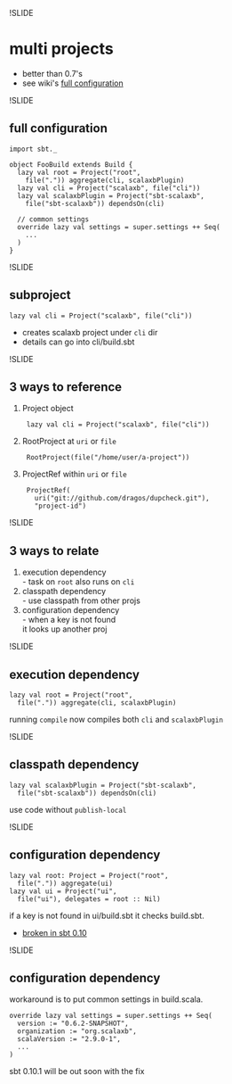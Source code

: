 !SLIDE
# multi projects
- better than 0.7's
- see wiki's [full configuration](https://github.com/harrah/xsbt/wiki/Full-Configuration)

!SLIDE
## full configuration

    import sbt._

    object FooBuild extends Build {
      lazy val root = Project("root",
        file(".")) aggregate(cli, scalaxbPlugin)
      lazy val cli = Project("scalaxb", file("cli")) 
      lazy val scalaxbPlugin = Project("sbt-scalaxb", 
        file("sbt-scalaxb")) dependsOn(cli)
  
      // common settings
      override lazy val settings = super.settings ++ Seq(
        ...
      )
    }

!SLIDE
## subproject

    lazy val cli = Project("scalaxb", file("cli")) 

- creates scalaxb project under `cli` dir
- details can go into cli/build.sbt

!SLIDE
## 3 ways to reference
1. Project object

        lazy val cli = Project("scalaxb", file("cli")) 

2. RootProject at `uri` or `file`

        RootProject(file("/home/user/a-project"))

3. ProjectRef within `uri` or `file`

        ProjectRef(
          uri("git://github.com/dragos/dupcheck.git"),
          "project-id")

!SLIDE
## 3 ways to relate
1. execution dependency<br>- task on `root` also runs on `cli`
2. classpath dependency<br>- use classpath from other projs
3. configuration dependency<br>- when a key is not found<br>it looks up another proj

!SLIDE
## execution dependency

    lazy val root = Project("root",
      file(".")) aggregate(cli, scalaxbPlugin)

running `compile` now compiles both `cli` and `scalaxbPlugin`

!SLIDE
## classpath dependency

    lazy val scalaxbPlugin = Project("sbt-scalaxb", 
      file("sbt-scalaxb")) dependsOn(cli)

use code without `publish-local`

!SLIDE
## configuration dependency

    lazy val root: Project = Project("root",
      file(".")) aggregate(ui)   
    lazy val ui = Project("ui",
      file("ui"), delegates = root :: Nil)  

if a key is not found in ui/build.sbt it checks build.sbt.<br>
- [broken in sbt 0.10][1]

  [1]: https://groups.google.com/group/simple-build-tool/browse_thread/thread/1f5fbf8b90027e73

!SLIDE
## configuration dependency
workaround is to put common settings in build.scala.

    override lazy val settings = super.settings ++ Seq(
      version := "0.6.2-SNAPSHOT",
      organization := "org.scalaxb",
      scalaVersion := "2.9.0-1",
      ...
    )

sbt 0.10.1 will be out soon with the fix
